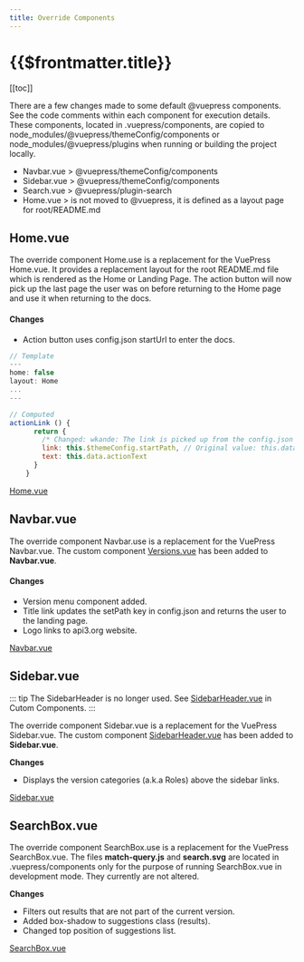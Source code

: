 ```yaml
---
title: Override Components
---
```


# {{$frontmatter.title}}

<TocHeader />
[[toc]]

There are a few changes made to some default @vuepress components. See the code comments within each component for execution details. These components, located in .vuepress/components, are copied to node_modules/@vuepress/themeConfig/components or node_modules/@vuepress/plugins when running or building the project locally.

- Navbar.vue > @vuepress/themeConfig/components
- Sidebar.vue > @vuepress/themeConfig/components
- Search.vue > @vuepress/plugin-search
- Home.vue > is not moved to @vuepress, it is defined as a layout page for root/README.md

## Home.vue

The override component Home.use is a replacement for the VuePress Home.vue. It provides a replacement layout for the root README.md file which is rendered as the Home or Landing Page. The action button will now pick up the last page the user was on before returning to the Home page and use it when returning to the docs.

#### Changes

- Action button uses config.json startUrl to enter the docs.

```js
// Template
---
home: false
layout: Home
...
---

// Computed
actionLink () {
      return {
        /* Changed: wkande: The link is picked up from the config.json file which is set by the title in the Navbar. */
        link: this.$themeConfig.startPath, // Original value: this.data.actionLink,
        text: this.data.actionText
      }
    }
```

[Home.vue](https://github.com/api3dao/api3-docs/blob/stage/docs/.vuepress/components/Home.vue)

## Navbar.vue

The override component Navbar.use is a replacement for the VuePress Navbar.vue. The custom component [Versions.vue](./custom-components.md#versions.vue) has been added to **Navbar.vue**.


#### Changes

- Version menu component added.
- Title link updates the setPath key in config.json and returns the user to the landing page.
- Logo links to api3.org website.

[Navbar.vue](https://github.com/api3dao/api3-docs/blob/stage/docs/.vuepress/components/Navbar.vue)

## Sidebar.vue

::: tip
The SidebarHeader is no longer used. See [SidebarHeader.vue](./custom-components.md#sidebarheader) in Cutom Components.
:::

The override component Sidebar.vue is a replacement for the VuePress Sidebar.vue. The custom component [SidebarHeader.vue](./custom-components.md#sidebarheader) has been added to **Sidebar.vue**.

**Changes**

- Displays the version categories (a.k.a Roles) above the sidebar links.

[Sidebar.vue](https://github.com/api3dao/api3-docs/blob/stage/docs/.vuepress/components/Sidebar.vue)

## SearchBox.vue

The override component SearchBox.use is a replacement for the VuePress SearchBox.vue. The files **match-query.js** and **search.svg** are located in .vuepress/components only for the purpose of running SearchBox.vue in development mode. They currently are not altered.

**Changes**

- Filters out results that are not part of the current version.
- Added box-shadow to suggestions class (results).
- Changed top position of suggestions list.

[SearchBox.vue](https://github.com/api3dao/api3-docs/blob/stage/docs/.vuepress/components/SearchBox.vue)
